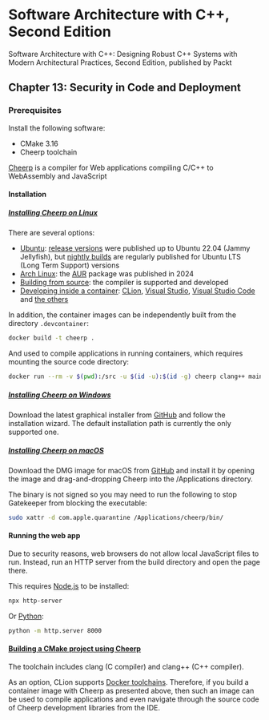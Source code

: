 # Software Architecture with C++, Second Edition

Software Architecture with C++: Designing Robust C++ Systems with Modern Architectural Practices, Second Edition, published by Packt

## Chapter 13: Security in Code and Deployment

### Prerequisites

Install the following software:

- CMake 3.16
- Cheerp toolchain

[Cheerp](https://cheerp.io/docs/overview) is a compiler for Web applications compiling C/C++ to WebAssembly and JavaScript

#### Installation

##### [Installing Cheerp on Linux](https://cheerp.io/docs/getting-started/installation#installing-cheerp-on-linux)

There are several options:

- [Ubuntu](https://cheerp.io/docs/getting-started/installation#ubuntu):
  [release versions](https://launchpad.net/~leaningtech-dev/+archive/ubuntu/cheerp-ppa) were published up to Ubuntu 22.04 (Jammy Jellyfish), but
  [nightly builds](https://launchpad.net/~leaningtech-dev/+archive/ubuntu/cheerp-nightly-ppa) are regularly published for Ubuntu LTS (Long Term Support) versions
- [Arch Linux](https://cheerp.io/docs/getting-started/installation#arch): the [AUR](https://aur.archlinux.org/packages/cheerp-git) package was published in 2024
- [Building from source](https://cheerp.io/docs/building-from-source/linux): the compiler is supported and developed
- [Developing inside a container](https://containers.dev/): [CLion](https://www.jetbrains.com/help/clion/remote-development.html),
  [Visual Studio](https://devblogs.microsoft.com/cppblog/dev-containers-for-c-in-visual-studio/),
  [Visual Studio Code](https://code.visualstudio.com/docs/devcontainers/containers) and [the others](https://containers.dev/supporting)

In addition, the container images can be independently built from the directory `.devcontainer`:

```bash
docker build -t cheerp .
```

And used to compile applications in running containers, which requires mounting the source code directory:

```bash
docker run --rm -v $(pwd):/src -u $(id -u):$(id -g) cheerp clang++ main.cpp -o app.js
```

##### [Installing Cheerp on Windows](https://cheerp.io/docs/getting-started/installation#installing-cheerp-on-windows)

Download the latest graphical installer from [GitHub](https://github.com/leaningtech/cheerp-meta/releases)
and follow the installation wizard. The default installation path is currently the only supported one.

##### [Installing Cheerp on macOS](https://cheerp.io/docs/getting-started/installation#installing-cheerp-on-macos)

Download the DMG image for macOS from [GitHub](https://github.com/leaningtech/cheerp-meta/releases) and install it
by opening the image and drag-and-dropping Cheerp into the /Applications directory.

The binary is not signed so you may need to run the following to stop Gatekeeper from blocking the executable:

```bash
sudo xattr -d com.apple.quarantine /Applications/cheerp/bin/
```

#### Running the web app

Due to security reasons, web browsers do not allow local JavaScript files to run.
Instead, run an HTTP server from the build directory and open the page there.

This requires [Node.js](https://nodejs.org/en/download/) to be installed:

```bash
npx http-server
```

Or [Python](https://www.python.org/downloads/):

```bash
python -m http.server 8000
```

#### [Building a CMake project using Cheerp](https://cheerp.io/docs/guides/build-systems/cmake)

The toolchain includes clang (C compiler) and clang++ (C++ compiler).

As an option, CLion supports [Docker toolchains](https://www.jetbrains.com/help/clion/clion-toolchains-in-docker.html#create-docker-toolchain).
Therefore, if you build a container image with Cheerp as presented above, then such an image can be used to compile applications
and even navigate through the source code of Cheerp development libraries from the IDE.
